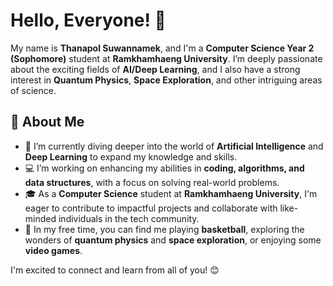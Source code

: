 # Hello, Everyone! 👋

My name is **Thanapol Suwannamek**, and I'm a **Computer Science Year 2 (Sophomore)** student at **Ramkhamhaeng University**. I’m deeply passionate about the exciting fields of **AI/Deep Learning**, and I also have a strong interest in **Quantum Physics**, **Space Exploration**, and other intriguing areas of science.

## 🚀 About Me
- 🌱 I’m currently diving deeper into the world of **Artificial Intelligence** and **Deep Learning** to expand my knowledge and skills.
- 💻 I’m working on enhancing my abilities in **coding, algorithms, and data structures**, with a focus on solving real-world problems.
- 🎓 As a **Computer Science** student at **Ramkhamhaeng University**, I'm eager to contribute to impactful projects and collaborate with like-minded individuals in the tech community.
- 🏀 In my free time, you can find me playing **basketball**, exploring the wonders of **quantum physics** and **space exploration**, or enjoying some **video games**.

I'm excited to connect and learn from all of you! 😊

<!---
abdulthemagician/abdulthemagician is a ✨ special ✨ repository because its `README.md` (this file) appears on your GitHub profile.
You can click the Preview link to take a look at your changes.
--->
